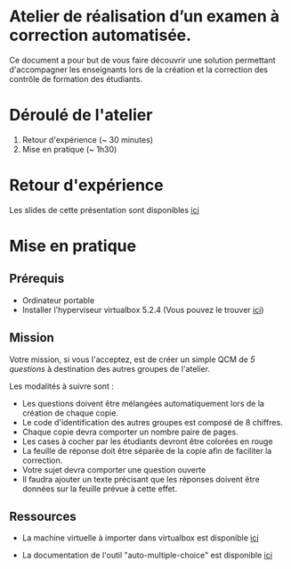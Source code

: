 Atelier de réalisation d’un examen à correction automatisée.
============================================================

Ce document a pour but de vous faire découvrir une solution permettant d'accompagner les enseignants lors de la création et la correction des contrôle de formation des étudiants.

# Déroulé de l'atelier

1. Retour d'expérience (~ 30 minutes)
2. Mise en pratique (~ 1h30)

# Retour d'expérience

Les slides de cette présentation sont disponibles [ici]()

# Mise en pratique

Prérequis
---------

* Ordinateur portable
* Installer l'hyperviseur virtualbox 5.2.4 (Vous pouvez le trouver [ici](https://www.virtualbox.org/wiki/Downloads))


Mission
-------

Votre mission, si vous l'acceptez, est de créer un simple QCM de *5 questions* à destination des autres groupes de l'atelier.

Les modalités à suivre sont :

* Les questions doivent être mélangées automatiquement lors de la création de chaque copie.
* Le code d'identification des autres groupes est composé de 8 chiffres.
* Chaque copie devra comporter un nombre paire de pages.
* Les cases à cocher par les étudiants devront être colorées en rouge
* La feuille de réponse doit être séparée de la copie afin de faciliter la correction.
* Votre sujet devra comporter une question ouverte
* Il faudra ajouter un texte précisant que les réponses doivent être données sur la feuille prévue à cette effet.

Ressources
----------

* La machine virtuelle à importer dans virtualbox est disponible [ici](https://filesender.renater.fr/?s=download&token=6d191307-23c2-b052-f4ea-8be4ef29c89d)

* La documentation de l'outil "auto-multiple-choice" est disponible [ici](https://github.com/AntoineLav/atelier-mediane2018/tree/master/documentation)
 


